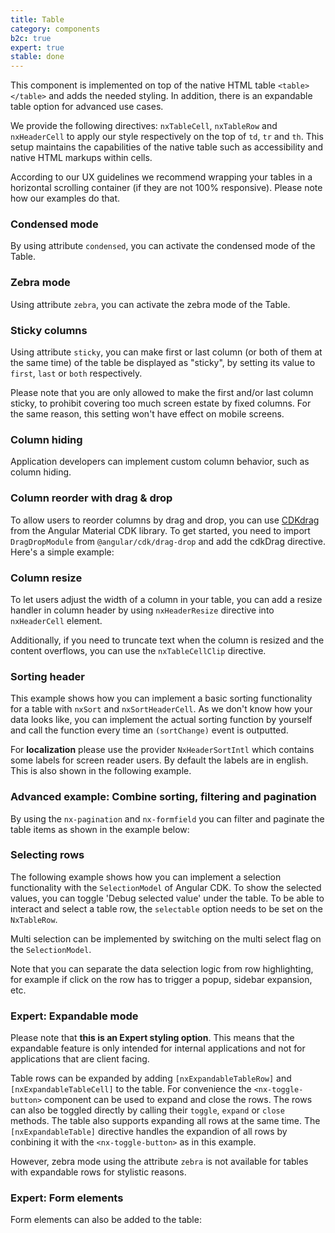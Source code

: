 ```yaml
---
title: Table
category: components
b2c: true
expert: true
stable: done
---
```


This component is implemented on top of the native HTML table `<table></table>` and adds the needed styling. In addition, there is an expandable table option for advanced use cases.

We provide the following directives: `nxTableCell`, `nxTableRow` and `nxHeaderCell` to apply our style respectively on the top of `td`, `tr` and `th`. This setup maintains the capabilities of the native table such as accessibility and native HTML markups within cells.

According to our UX guidelines we recommend wrapping your tables in a horizontal scrolling container (if they are not 100% responsive). Please note how our examples do that.

<!-- example(table) -->

### Condensed mode

By using attribute `condensed`, you can activate the condensed mode of the Table.

<!-- example(table-condensed) -->

### Zebra mode

Using attribute `zebra`, you can activate the zebra mode of the Table.

<!-- example(table-zebra) -->

### Sticky columns

Using attribute `sticky`, you can make first or last column (or both of them at the same time) of the table be displayed as "sticky", by setting its value to `first`, `last` or `both` respectively.

Please note that you are only allowed to make the first and/or last column sticky, to prohibit covering too much screen estate by fixed columns. For the same reason, this setting won't have effect on mobile screens.

<!-- example(table-sticky) -->

### Column hiding

Application developers can implement custom column behavior, such as column hiding.

<!-- example(table-column-hiding) -->

 ### Column reorder with drag & drop
 To allow users to reorder columns by drag and drop, you can use [CDKdrag](https://material.angular.io/cdk/drag-drop) from the Angular Material CDK library. To get started, you need to import `DragDropModule` from `@angular/cdk/drag-drop` and add the cdkDrag directive. Here's a simple example:
 <!-- example(table-column-reorder) -->

 ### Column resize
 To let users adjust the width of a column in your table, you can add a resize handler in column header by using `nxHeaderResize` directive into `nxHeaderCell` element.

Additionally, if you need to truncate text when the column is resized and the content overflows, you can use the `nxTableCellClip` directive.
 <!-- example(table-column-resize) -->

### Sorting header

This example shows how you can implement a basic sorting functionality for a table with `nxSort` and `nxSortHeaderCell`. As we don't know how your data looks like, you can implement the actual sorting function by yourself and call the function every time an `(sortChange)` event is outputted.

For **localization** please use the provider `NxHeaderSortIntl` which contains some labels for screen reader users. By default the labels are in english. This is also shown in the following example.

<!-- example(table-sorting) -->

### Advanced example: Combine sorting, filtering and pagination

By using the `nx-pagination` and `nx-formfield` you can filter and paginate the table items as shown in the example below:

<!-- example(table-filter-sort-paginate) -->

### Selecting rows

The following example shows how you can implement a selection functionality with the `SelectionModel` of Angular CDK. To show the selected values, you can toggle 'Debug selected value' under the table. To be able to interact and select a table row, the `selectable` option needs to be set on the `NxTableRow`.

<!-- example(table-single-select) -->

Multi selection can be implemented by switching on the multi select flag on the `SelectionModel`.

Note that you can separate the data selection logic from row highlighting, for example if click on the row has to trigger a popup, sidebar expansion, etc.

<!-- example(table-selecting) -->


<div class="docs-expert-container">

### Expert: Expandable mode

Please note that **this is an Expert styling option**. This means that the expandable feature is only intended for internal applications and not for applications that are client facing.

Table rows can be expanded by adding `[nxExpandableTableRow]` and `[nxExpandableTableCell]` to the table. For convenience the `<nx-toggle-button>` component can be used to expand and close the rows. The rows can also be toggled directly by calling their `toggle`, `expand` or `close` methods. The table also supports expanding all rows at the same time. The `[nxExpandableTable]` directive handles the expandion of all rows by conbining it with the `<nx-toggle-button>` as in this example.

However, zebra mode using the attribute `zebra` is not available for tables with expandable rows for stylistic reasons.

<!-- example(table-expandable) -->

### Expert: Form elements

Form elements can also be added to the table:

<!-- example(table-form-elements) -->

</div>
